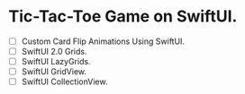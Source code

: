 # Tic-Tac-Toe Game on SwiftUI.

- [ ] Custom Card Flip Animations Using SwiftUI.
- [ ] SwiftUI 2.0 Grids.
- [ ] SwiftUI LazyGrids.
- [ ] SwiftUI GridView.
- [ ] SwiftUI CollectionView.
